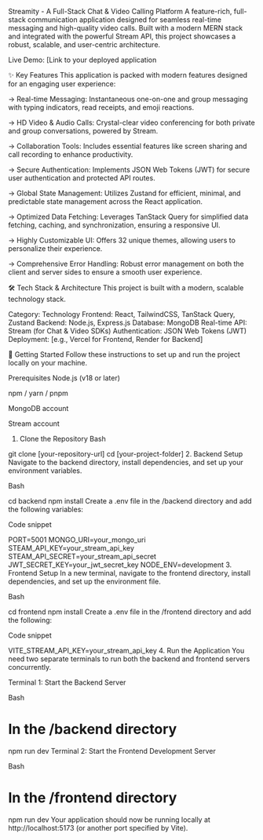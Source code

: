 Streamity - A Full-Stack Chat & Video Calling Platform
A feature-rich, full-stack communication application designed for seamless real-time messaging and high-quality video calls. Built with a modern MERN stack and integrated with the powerful Stream API, this project showcases a robust, scalable, and user-centric architecture.

Live Demo: [Link to your deployed application


✨ Key Features
This application is packed with modern features designed for an engaging user experience:

-> Real-time Messaging: Instantaneous one-on-one and group messaging with typing indicators, read receipts, and emoji reactions.

-> HD Video & Audio Calls: Crystal-clear video conferencing for both private and group conversations, powered by Stream.

-> Collaboration Tools: Includes essential features like screen sharing and call recording to enhance productivity.

-> Secure Authentication: Implements JSON Web Tokens (JWT) for secure user authentication and protected API routes.

-> Global State Management: Utilizes Zustand for efficient, minimal, and predictable state management across the React application.

-> Optimized Data Fetching: Leverages TanStack Query for simplified data fetching, caching, and synchronization, ensuring a responsive UI.

-> Highly Customizable UI: Offers 32 unique themes, allowing users to personalize their experience.

-> Comprehensive Error Handling: Robust error management on both the client and server sides to ensure a smooth user experience.

🛠️ Tech Stack & Architecture
This project is built with a modern, scalable technology stack.

Category:	Technology
Frontend:	React, TailwindCSS, TanStack Query, Zustand
Backend:	Node.js, Express.js
Database:	MongoDB
Real-time API:	Stream (for Chat & Video SDKs)
Authentication:	JSON Web Tokens (JWT)
Deployment:	[e.g., Vercel for Frontend, Render for Backend]


🚀 Getting Started
Follow these instructions to set up and run the project locally on your machine.

Prerequisites
Node.js (v18 or later)

npm / yarn / pnpm

MongoDB account

Stream account

1. Clone the Repository
Bash

git clone [your-repository-url]
cd [your-project-folder]
2. Backend Setup
Navigate to the backend directory, install dependencies, and set up your environment variables.

Bash

cd backend
npm install
Create a .env file in the /backend directory and add the following variables:

Code snippet

PORT=5001
MONGO_URI=your_mongo_uri
STEAM_API_KEY=your_stream_api_key
STEAM_API_SECRET=your_stream_api_secret
JWT_SECRET_KEY=your_jwt_secret_key
NODE_ENV=development
3. Frontend Setup
In a new terminal, navigate to the frontend directory, install dependencies, and set up the environment file.

Bash

cd frontend
npm install
Create a .env file in the /frontend directory and add the following:

Code snippet

VITE_STREAM_API_KEY=your_stream_api_key
4. Run the Application
You need two separate terminals to run both the backend and frontend servers concurrently.

Terminal 1: Start the Backend Server

Bash

# In the /backend directory
npm run dev
Terminal 2: Start the Frontend Development Server

Bash

# In the /frontend directory
npm run dev
Your application should now be running locally at http://localhost:5173 (or another port specified by Vite).